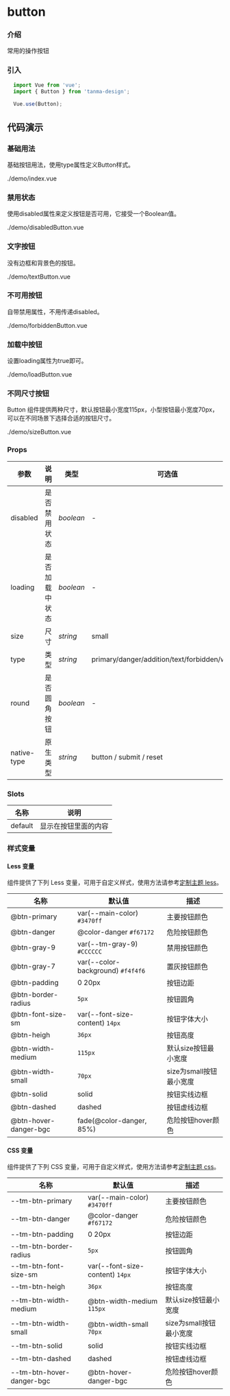 # button

### 介绍

常用的操作按钮

### 引入

```js
  import Vue from 'vue';
  import { Button } from 'tanma-design';
  
  Vue.use(Button);
```

## 代码演示

### 基础用法
基础按钮用法，使用type属性定义Button样式。

<demo-code>./demo/index.vue</demo-code>

### 禁用状态
使用disabled属性来定义按钮是否可用，它接受一个Boolean值。

<demo-code>./demo/disabledButton.vue</demo-code>

### 文字按钮
没有边框和背景色的按钮。

<demo-code>./demo/textButton.vue</demo-code>


### 不可用按钮
自带禁用属性，不用传递disabled。

<demo-code>./demo/forbiddenButton.vue</demo-code>

### 加载中按钮
设置loading属性为true即可。

<demo-code>./demo/loadButton.vue</demo-code>

### 不同尺寸按钮
Button 组件提供两种尺寸，默认按钮最小宽度115px，小型按钮最小宽度70px，可以在不同场景下选择合适的按钮尺寸。

<demo-code>./demo/sizeButton.vue</demo-code>
### Props

参数 | 说明 | 类型 | 可选值 | 默认值
-- | -- | -- | -- | --
disabled | 	是否禁用状态 | _boolean_ | - | false
loading | 	是否加载中状态 | _boolean_ | - | false
size | 	尺寸 | _string_ | small | -
type | 类型 | _string_ | primary/danger/addition/text/forbidden/wicked | -
round | 是否圆角按钮 | _boolean_ | - | false
native-type | 原生类型 | _string_ | button / submit / reset | button
### Slots

名称 | 说明
-- | --
default | 显示在按钮里面的内容

### 样式变量

#### Less 变量

组件提供了下列 Less 变量，可用于自定义样式，使用方法请参考[定制主题 less](#/theme)。

名称 | 默认值 | 描述
-- | -- | --
@btn-primary | var(--main-color) `#3470ff` | 主要按钮颜色
@btn-danger | @color-danger `#f67172` | 危险按钮颜色
@btn-gray-9 | var(--tm-gray-9) `#CCCCCC` | 禁用按钮颜色
@btn-gray-7|  var(--color-background) `#f4f4f6` | 置灰按钮颜色
@btn-padding |  0 20px | 按钮边距
@btn-border-radius | `5px` | 按钮圆角
@btn-font-size-sm | var(--font-size-content) `14px`  | 按钮字体大小
@btn-heigh | `36px`  | 按钮高度
@btn-width-medium | `115px`  | 默认size按钮最小宽度
@btn-width-small | `70px`  | size为small按钮最小宽度
@btn-solid | solid  | 按钮实线边框
@btn-dashed | dashed  | 按钮虚线边框
@btn-hover-danger-bgc | fade(@color-danger, 85%)  | 危险按钮hover颜色


#### CSS 变量

组件提供了下列 CSS 变量，可用于自定义样式，使用方法请参考[定制主题 css](#/theme2)。

名称 | 默认值 | 描述
-- | -- | --
--tm-btn-primary | var(--main-color) `#3470ff` | 主要按钮颜色
--tm-btn-danger | @color-danger `#f67172` | 危险按钮颜色
--tm-btn-padding |  0 20px | 按钮边距
--tm-btn-border-radius | `5px` | 按钮圆角
--tm-btn-font-size-sm | var(--font-size-content) `14px` | 按钮字体大小
--tm-btn-heigh | `36px`| 按钮高度
--tm-btn-width-medium | @btn-width-medium `115px` | 默认size按钮最小宽度
--tm-btn-width-small | @btn-width-small `70px` | size为small按钮最小宽度
--tm-btn-solid | solid | 按钮实线边框
--tm-btn-dashed | dashed | 按钮虚线边框
--tm-btn-hover-danger-bgc | @btn-hover-danger-bgc | 危险按钮hover颜色


